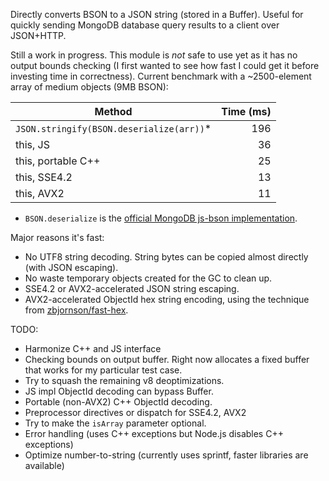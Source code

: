 Directly converts BSON to a JSON string (stored in a Buffer). Useful for quickly
sending MongoDB database query results to a client over JSON+HTTP.

Still a work in progress. This module is *not* safe to use yet as it has no
output bounds checking (I first wanted to see how fast I could get it before
investing time in correctness). Current benchmark with a ~2500-element array of
medium objects (9MB BSON):

| Method | Time (ms) |
| ------ | --------: |
| `JSON.stringify(BSON.deserialize(arr))`* | 196 |
| this, JS | 36 |
| this, portable C++ | 25 |
| this, SSE4.2 | 13 |
| this, AVX2 | 11 |

* `BSON.deserialize` is the [official MongoDB js-bson implementation](https://github.com/mongodb/js-bson).

Major reasons it's fast:
* No UTF8 string decoding. String bytes can be copied almost directly (with JSON
  escaping).
* No waste temporary objects created for the GC to clean up.
* SSE4.2 or AVX2-accelerated JSON string escaping.
* AVX2-accelerated ObjectId hex string encoding, using the technique from
  [zbjornson/fast-hex](https://github.com/zbjornson/fast-hex).

TODO:
* Harmonize C++ and JS interface
* Checking bounds on output buffer. Right now allocates a fixed buffer that
  works for my particular test case.
* Try to squash the remaining v8 deoptimizations.
* JS impl ObjectId decoding can bypass Buffer.
* Portable (non-AVX2) C++ ObjectId decoding.
* Preprocessor directives or dispatch for SSE4.2, AVX2
* Try to make the `isArray` parameter optional.
* Error handling (uses C++ exceptions but Node.js disables C++ exceptions)
* Optimize number-to-string (currently uses sprintf, faster libraries are available)
